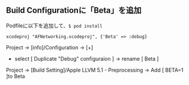 ## Build Configurationに「Beta」を追加

Podfileに以下を追加して、`$ pod install`
```
xcodeproj "AFNetworking.xcodeproj", {'Beta' => :debug}
```


Project -> [info]/Configuration -> [+]
* select [ Duplicate "Debug" configuraion ] -> rename [ Beta ]

Project -> [Build Setting]/Apple LLVM 5.1 - Preprocessing -> Add [ BETA=1 ]to Beta